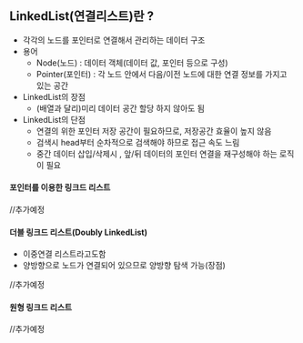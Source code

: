 ﻿## LinkedList(연결리스트)란 ?
- 각각의 노드를 포인터로 연결해서 관리하는 데이터 구조
- 용어
  - Node(노드) : 데이터 객체(데이터 값, 포인터 등으로 구성)
  - Pointer(포인터) : 각 노드 안에서 다음/이전 노드에 대한 연결 정보를 가지고 있는 공간 
- LinkedList의 장점 
  - (배열과 달리)미리 데이터 공간 할당 하지 않아도 됨
- LinkedList의 단점 
  - 연결의 위한 포인터 저장 공간이 필요하므로, 저장공간 효율이 높지 않음
  - 검색시 head부터 순차적으로 검색해야 하므로 접근 속도 느림 
  - 중간 데이터 삽입/삭제시 , 앞/뒤 데이터의 포인터 연결을 재구성해야 하는 로직이 필요  

#### 포인터를 이용한 링크드 리스트
//추가예정
#### 더블 링크드 리스트(Doubly LinkedList)
- 이중연결 리스트라고도함 
- 양방향으로 노드가 연결되어 있으므로 양방향 탐색 가능(장점) 

//추가예정
#### 원형 링크드 리스트 
//추가예정